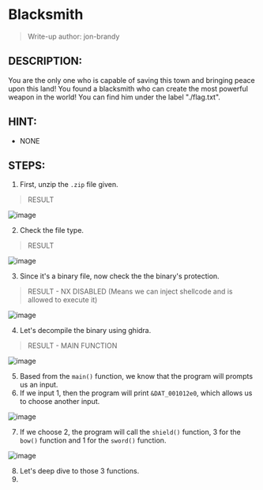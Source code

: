 # Blacksmith
> Write-up author: jon-brandy
## DESCRIPTION:
You are the only one who is capable of saving this town and bringing peace upon this land! 
You found a blacksmith who can create the most powerful weapon in the world! You can find him under the label "./flag.txt".
## HINT:
- NONE
## STEPS:
1. First, unzip the `.zip` file given.

> RESULT

![image](https://user-images.githubusercontent.com/70703371/209630413-478b7d78-09af-4f9c-adb6-5639252b1a44.png)


2. Check the file type.

> RESULT

![image](https://user-images.githubusercontent.com/70703371/209630465-9cf4b060-c9ec-44bd-9436-09c5ee7bf3fd.png)


3. Since it's a binary file, now check the the binary's protection.

> RESULT - NX DISABLED (Means we can inject shellcode and is allowed to execute it)

![image](https://user-images.githubusercontent.com/70703371/209630701-82e94e29-1116-4e00-b851-0ab925d72e7b.png)


4. Let's decompile the binary using ghidra.

> RESULT - MAIN FUNCTION

![image](https://user-images.githubusercontent.com/70703371/209918543-54eae053-c967-46a9-b0fc-94e07cb27295.png)


5. Based from the `main()` function, we know that the program will prompts us an input.
6. If we input 1, then the program will print `&DAT_001012e0`, which allows us to choose another input.

![image](https://user-images.githubusercontent.com/70703371/209918798-9988c6f5-1c2a-4d90-9510-a948e7a4a395.png)


7. If we choose 2, the program will call the `shield()` function, 3 for the `bow()` function and 1 for the `sword()` function.

![image](https://user-images.githubusercontent.com/70703371/209918965-f1009b6a-0b41-4683-b1c6-a1015d91228a.png)


8. Let's deep dive to those 3 functions.
9. 
